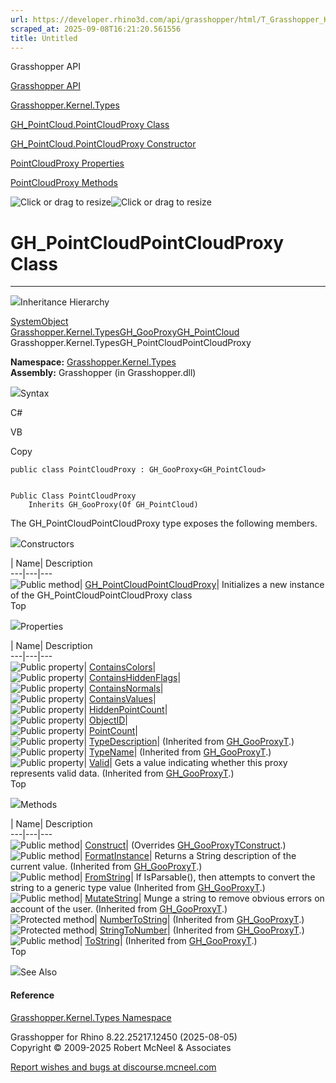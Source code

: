 ```yaml
---
url: https://developer.rhino3d.com/api/grasshopper/html/T_Grasshopper_Kernel_Types_GH_PointCloud_PointCloudProxy.htm
scraped_at: 2025-09-08T16:21:20.561556
title: Untitled
---
```


Grasshopper API

[Grasshopper API](../html/723c01da-9986-4db2-8f53-6f3a7494df75.htm
"Grasshopper API")

[Grasshopper.Kernel.Types](../html/N_Grasshopper_Kernel_Types.htm
"Grasshopper.Kernel.Types")

[GH_PointCloud.PointCloudProxy
Class](../html/T_Grasshopper_Kernel_Types_GH_PointCloud_PointCloudProxy.htm
"GH_PointCloud.PointCloudProxy Class")

[GH_PointCloud.PointCloudProxy Constructor
](../html/M_Grasshopper_Kernel_Types_GH_PointCloud_PointCloudProxy__ctor.htm
"GH_PointCloud.PointCloudProxy Constructor ")

[PointCloudProxy
Properties](../html/Properties_T_Grasshopper_Kernel_Types_GH_PointCloud_PointCloudProxy.htm
"PointCloudProxy Properties")

[PointCloudProxy
Methods](../html/Methods_T_Grasshopper_Kernel_Types_GH_PointCloud_PointCloudProxy.htm
"PointCloudProxy Methods")

![Click or drag to resize](../icons/TocOpen.gif)![Click or drag to
resize](../icons/TocClose.gif)

# GH_PointCloudPointCloudProxy Class  
  
---  
  
![](../icons/SectionExpanded.png)Inheritance Hierarchy

[SystemObject](https://docs.microsoft.com/dotnet/api/system.object)  
[Grasshopper.Kernel.TypesGH_GooProxy](T_Grasshopper_Kernel_Types_GH_GooProxy_1.htm)[GH_PointCloud](T_Grasshopper_Kernel_Types_GH_PointCloud.htm)  
Grasshopper.Kernel.TypesGH_PointCloudPointCloudProxy  

**Namespace:** [Grasshopper.Kernel.Types](N_Grasshopper_Kernel_Types.htm)  
**Assembly:** Grasshopper (in Grasshopper.dll)

![](../icons/SectionExpanded.png)Syntax

C#

VB

Copy

    
    
    public class PointCloudProxy : GH_GooProxy<GH_PointCloud>
    
    
    Public Class PointCloudProxy
    	Inherits GH_GooProxy(Of GH_PointCloud)

The GH_PointCloudPointCloudProxy type exposes the following members.

![](../icons/SectionExpanded.png)Constructors

| Name| Description  
---|---|---  
![Public method](../icons/pubmethod.gif)|
[GH_PointCloudPointCloudProxy](M_Grasshopper_Kernel_Types_GH_PointCloud_PointCloudProxy__ctor.htm)|
Initializes a new instance of the GH_PointCloudPointCloudProxy class  
Top

![](../icons/SectionExpanded.png)Properties

| Name| Description  
---|---|---  
![Public property](../icons/pubproperty.gif)|
[ContainsColors](P_Grasshopper_Kernel_Types_GH_PointCloud_PointCloudProxy_ContainsColors.htm)|  
![Public property](../icons/pubproperty.gif)|
[ContainsHiddenFlags](P_Grasshopper_Kernel_Types_GH_PointCloud_PointCloudProxy_ContainsHiddenFlags.htm)|  
![Public property](../icons/pubproperty.gif)|
[ContainsNormals](P_Grasshopper_Kernel_Types_GH_PointCloud_PointCloudProxy_ContainsNormals.htm)|  
![Public property](../icons/pubproperty.gif)|
[ContainsValues](P_Grasshopper_Kernel_Types_GH_PointCloud_PointCloudProxy_ContainsValues.htm)|  
![Public property](../icons/pubproperty.gif)|
[HiddenPointCount](P_Grasshopper_Kernel_Types_GH_PointCloud_PointCloudProxy_HiddenPointCount.htm)|  
![Public property](../icons/pubproperty.gif)|
[ObjectID](P_Grasshopper_Kernel_Types_GH_PointCloud_PointCloudProxy_ObjectID.htm)|  
![Public property](../icons/pubproperty.gif)|
[PointCount](P_Grasshopper_Kernel_Types_GH_PointCloud_PointCloudProxy_PointCount.htm)|  
![Public property](../icons/pubproperty.gif)|
[TypeDescription](P_Grasshopper_Kernel_Types_GH_GooProxy_1_TypeDescription.htm)|
(Inherited from [GH_GooProxyT](T_Grasshopper_Kernel_Types_GH_GooProxy_1.htm).)  
![Public property](../icons/pubproperty.gif)|
[TypeName](P_Grasshopper_Kernel_Types_GH_GooProxy_1_TypeName.htm)|  (Inherited
from [GH_GooProxyT](T_Grasshopper_Kernel_Types_GH_GooProxy_1.htm).)  
![Public property](../icons/pubproperty.gif)|
[Valid](P_Grasshopper_Kernel_Types_GH_GooProxy_1_Valid.htm)|  Gets a value
indicating whether this proxy represents valid data.  (Inherited from
[GH_GooProxyT](T_Grasshopper_Kernel_Types_GH_GooProxy_1.htm).)  
Top

![](../icons/SectionExpanded.png)Methods

| Name| Description  
---|---|---  
![Public method](../icons/pubmethod.gif)|
[Construct](M_Grasshopper_Kernel_Types_GH_PointCloud_PointCloudProxy_Construct.htm)|
(Overrides
[GH_GooProxyTConstruct](M_Grasshopper_Kernel_Types_GH_GooProxy_1_Construct.htm).)  
![Public method](../icons/pubmethod.gif)|
[FormatInstance](M_Grasshopper_Kernel_Types_GH_GooProxy_1_FormatInstance.htm)|
Returns a String description of the current value.  (Inherited from
[GH_GooProxyT](T_Grasshopper_Kernel_Types_GH_GooProxy_1.htm).)  
![Public method](../icons/pubmethod.gif)|
[FromString](M_Grasshopper_Kernel_Types_GH_GooProxy_1_FromString.htm)|  If
IsParsable(), then attempts to convert the string to a generic type value
(Inherited from [GH_GooProxyT](T_Grasshopper_Kernel_Types_GH_GooProxy_1.htm).)  
![Public method](../icons/pubmethod.gif)|
[MutateString](M_Grasshopper_Kernel_Types_GH_GooProxy_1_MutateString.htm)|
Munge a string to remove obvious errors on account of the user.  (Inherited
from [GH_GooProxyT](T_Grasshopper_Kernel_Types_GH_GooProxy_1.htm).)  
![Protected method](../icons/protmethod.gif)|
[NumberToString](M_Grasshopper_Kernel_Types_GH_GooProxy_1_NumberToString.htm)|
(Inherited from [GH_GooProxyT](T_Grasshopper_Kernel_Types_GH_GooProxy_1.htm).)  
![Protected method](../icons/protmethod.gif)|
[StringToNumber](M_Grasshopper_Kernel_Types_GH_GooProxy_1_StringToNumber.htm)|
(Inherited from [GH_GooProxyT](T_Grasshopper_Kernel_Types_GH_GooProxy_1.htm).)  
![Public method](../icons/pubmethod.gif)|
[ToString](M_Grasshopper_Kernel_Types_GH_GooProxy_1_ToString.htm)|  (Inherited
from [GH_GooProxyT](T_Grasshopper_Kernel_Types_GH_GooProxy_1.htm).)  
Top

![](../icons/SectionExpanded.png)See Also

#### Reference

[Grasshopper.Kernel.Types Namespace](N_Grasshopper_Kernel_Types.htm)

Grasshopper for Rhino 8.22.25217.12450 (2025-08-05)  
Copyright © 2009-2025 Robert McNeel & Associates

[Report wishes and bugs at
discourse.mcneel.com](https://discourse.mcneel.com/c/grasshopper)

